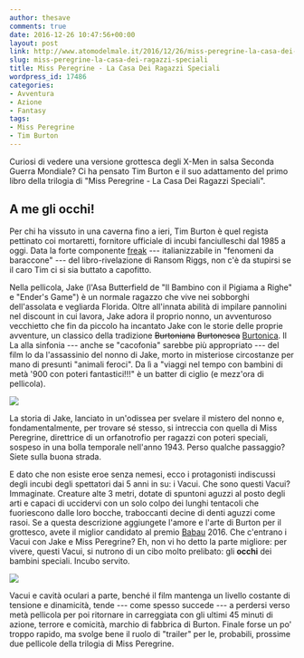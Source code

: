 ```yaml
---
author: thesave
comments: true
date: 2016-12-26 10:47:56+00:00
layout: post
link: http://www.atomodelmale.it/2016/12/26/miss-peregrine-la-casa-dei-ragazzi-speciali/
slug: miss-peregrine-la-casa-dei-ragazzi-speciali
title: Miss Peregrine - La Casa Dei Ragazzi Speciali
wordpress_id: 17486
categories:
- Avventura
- Azione
- Fantasy
tags:
- Miss Peregrine
- Tim Burton
---
```


Curiosi di vedere una versione grottesca degli X-Men in salsa Seconda Guerra Mondiale? Ci ha pensato Tim Burton e il suo adattamento del primo libro della trilogia di "Miss Peregrine - La Casa Dei Ragazzi Speciali".



## A me gli occhi!



Per chi ha vissuto in una caverna fino a ieri, Tim Burton è quel regista pettinato coi mortaretti, fornitore ufficiale di incubi fanciulleschi dal 1985 a oggi.
Data la forte componente [freak](https://it.wikipedia.org/wiki/Fenomeni_da_baraccone) --- italianizzabile in "fenomeni da baraccone" --- del libro-rivelazione di Ransom Riggs, non c'è da stupirsi se il caro Tim ci si sia buttato a capofitto.



Nella pellicola, Jake (l'Asa Butterfield de "Il Bambino con il Pigiama a Righe" e "Ender's Game") è un normale ragazzo che vive nei sobborghi dell'assolata e vegliarda Florida. Oltre all'innata abilità di impilare pannolini nel discount in cui lavora, Jake adora il proprio nonno, un avventuroso vecchietto che fin da piccolo ha incantato Jake con le storie delle proprie avventure, un classico della tradizione <del>Burtoniana</del> <del>Burtonesca</del> [Burtonica]((https://it.wikipedia.org/wiki/Big_Fish_-_Le_storie_di_una_vita_incredibile)). Il La alla sinfonia --- anche se "cacofonia" sarebbe più appropriato --- del film lo da l'assassinio del nonno di Jake, morto in misteriose circostanze per mano di presunti "animali feroci". Da lì a "viaggi nel tempo con bambini di metà '900 con poteri fantastici!!!" è un batter di ciglio (e mezz'ora di pellicola).

![](http://www.atomodelmale.it/wp-content/uploads/2016/12/missperegrine_002.jpg)

La storia di Jake, lanciato in un'odissea per svelare il mistero del nonno e, fondamentalmente, per trovare sé stesso, si intreccia con quella di Miss Peregrine, direttrice di un orfanotrofio per ragazzi con poteri speciali, sospeso in una bolla temporale nell'anno 1943. Perso qualche passaggio? Siete sulla buona strada.

E dato che non esiste eroe senza nemesi, ecco i protagonisti indiscussi degli incubi degli spettatori dai 5 anni in su: i Vacui. Che sono questi Vacui? Immaginate. Creature alte 3 metri, dotate di spuntoni aguzzi al posto degli arti e capaci di uccidervi con un solo colpo dei lunghi tentacoli che fuoriescono dalle loro bocche, traboccanti decine di denti aguzzi come rasoi. Se a questa descrizione aggiungete l'amore e l'arte di Burton per il grottesco, avete il miglior candidato al premio [Babau](https://it.wikipedia.org/wiki/Babau) 2016. Che c'entrano i Vacui con Jake e Miss Peregrine? Eh, non vi ho detto la parte migliore: per vivere, questi Vacui, si nutrono di un cibo molto prelibato: gli **occhi** dei bambini speciali. Incubo servito.

![](http://www.atomodelmale.it/wp-content/uploads/2016/12/missperegrine_001.jpg)

Vacui e cavità oculari a parte, benché il film mantenga un livello costante di tensione e dinamicità, tende --- come spesso succede --- a perdersi verso metà pellicola per poi ritornare in carreggiata con gli ultimi 45 minuti di azione, terrore e comicità, marchio di fabbrica di Burton. Finale forse un po' troppo rapido, ma svolge bene il ruolo di "trailer" per le, probabili, prossime due pellicole della trilogia di Miss Peregrine.

